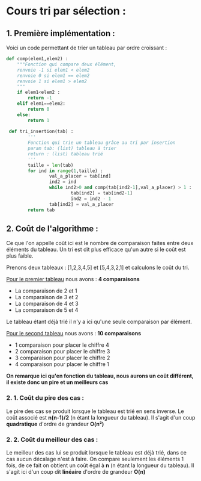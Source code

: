# Cours tri par sélection :

## 1. Première implémentation :

Voici un code permettant de trier un tableau par ordre croissant : 

```python
def comp(elem1,elem2) :
    """Fonction qui compare deux élément, 
    renvoie -1 si elem1 < elem2
    renvoie 0 si elem1 == elem2
    renvoie 1 si elem1 > elem2
    """
    if elem1<elem2 :
        return -1
    elif elem1==elem2:
        return 0
    else:
        return 1
    
 def tri_insertion(tab) : 
		'''
		Fonction qui trie un tableau grâce au tri par insertion
		param tab: (list) tableau à trier
		return : (list) tableau trié
		'''
		taille = len(tab)
		for ind in range(1,taille) : 
				val_a_placer = tab[ind]
				ind2 = ind
				while ind2>0 and comp(tab[ind2-1],val_a_placer) > 1 :
						tab[ind2] = tab[ind2-1]
						ind2 = ind2 - 1 
				tab[ind2] = val_a_placer
		return tab
```

## 2. Coût de l'algorithme :

Ce que l'on appelle coût ici est le nombre de comparaison faites entre deux éléments du tableau. Un tri est dit plus efficace qu'un autre si le coût est plus faible.

Prenons deux tableaux : [1,2,3,4,5] et [5,4,3,2,1] et calculons le coût du tri.

<u>Pour le premier tableau</u> nous avons : **4 comparaisons**

- La comparaison de 2 et 1
- La comparaison de 3 et 2
- La comparaison de 4 et 3
- La comparaison de 5 et 4

Le tableau étant déjà trié il n'y a ici qu'une seule comparaison par élément.

<u>Pour le second tableau</u> nous avons : **10 comparaisons**

- 1 comparaison pour placer le chiffre 4
- 2 comparaison pour placer le chiffre 3
- 3 comparaison pour placer le chiffre 2
- 4 comparaison pour placer le chiffre 1

**On remarque ici qu'en fonction du tableau, nous aurons un coût différent, il existe donc un pire et un meilleurs cas**

### 2. 1. Coût du pire des cas :

Le pire des cas se produit lorsque le tableau est trié en sens inverse. Le coût associé est **n(n-1)/2** (n étant la longueur du tableau). Il s'agit d'un coup **quadratique** d'ordre de grandeur **O(n²)**

### 2. 2. Coût du meilleur des cas :

Le meilleur des cas lui se produit lorsque le tableau est déjà trié, dans ce cas aucun décalage n'est à faire. On compare seulement les éléments 1 fois, de ce fait on obtient un coût égal à **n** (n étant la longueur du tableau). Il s'agit ici d'un coup dit **linéaire** d'ordre de grandeur **O(n)**
